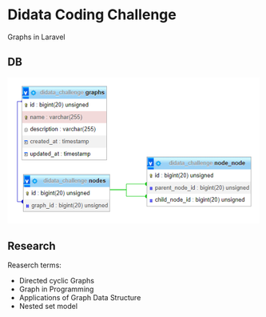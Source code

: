 # Didata Coding Challenge

Graphs in Laravel

## DB

![db](db.png)

## Research

Reaserch terms:

- Directed cyclic Graphs
- Graph in Programming
- Applications of Graph Data Structure
- Nested set model
